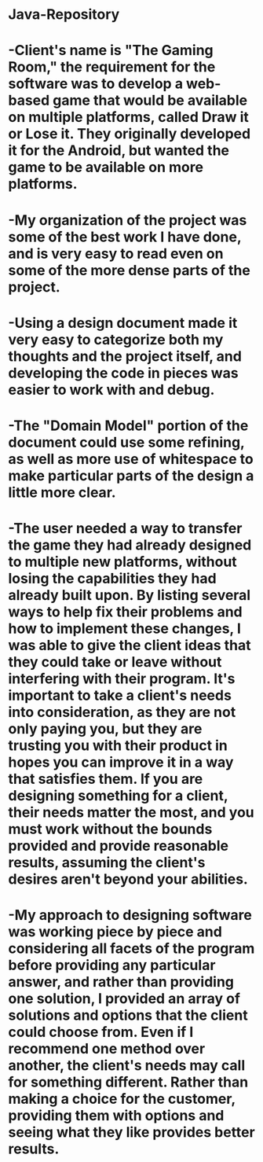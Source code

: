 # Java-Repository

# -Client's name is "The Gaming Room," the requirement for the software was to develop a web-based game that would be available on multiple platforms, called Draw it or Lose it. They originally developed it for the Android, but wanted the game to be available on more platforms.

# -My organization of the project was some of the best work I have done, and is very easy to read even on some of the more dense parts of the project.

# -Using a design document made it very easy to categorize both my thoughts and the project itself, and developing the code in pieces was easier to work with and debug.

# -The "Domain Model" portion of the document could use some refining, as well as more use of whitespace to make particular parts of the design a little more clear.

# -The user needed a way to transfer the game they had already designed to multiple new platforms, without losing the capabilities they had already built upon. By listing several ways to help fix their problems and how to implement these changes, I was able to give the client ideas that they could take or leave without interfering with their program. It's important to take a client's needs into consideration, as they are not only paying you, but they are trusting you with their product in hopes you can improve it in a way that satisfies them. If you are designing something for a client, their needs matter the most, and you must work without the bounds provided and provide reasonable results, assuming the client's desires aren't beyond your abilities.

# -My approach to designing software was working piece by piece and considering all facets of the program before providing any particular answer, and rather than providing one solution, I provided an array of solutions and options that the client could choose from. Even if I recommend one method over another, the client's needs may call for something different. Rather than making a choice for the customer, providing them with options and seeing what they like provides better results.
